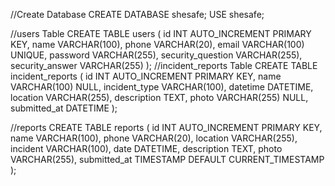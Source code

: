 //Create Database
CREATE DATABASE shesafe;
USE shesafe;

//users Table
CREATE TABLE users (
    id INT AUTO_INCREMENT PRIMARY KEY,
    name VARCHAR(100),
    phone VARCHAR(20),
    email VARCHAR(100) UNIQUE,
    password VARCHAR(255),
    security_question VARCHAR(255),
    security_answer VARCHAR(255)
);
//incident_reports Table
CREATE TABLE incident_reports (
    id INT AUTO_INCREMENT PRIMARY KEY,
    name VARCHAR(100) NULL,
    incident_type VARCHAR(100),
    datetime DATETIME,
    location VARCHAR(255),
    description TEXT,
    photo VARCHAR(255) NULL,
    submitted_at DATETIME
);

//reports
CREATE TABLE reports (
    id INT AUTO_INCREMENT PRIMARY KEY,
    name VARCHAR(100),
    phone VARCHAR(20),
    location VARCHAR(255),
    incident VARCHAR(100),
    date DATETIME,
    description TEXT,
    photo VARCHAR(255),
    submitted_at TIMESTAMP DEFAULT CURRENT_TIMESTAMP
);
